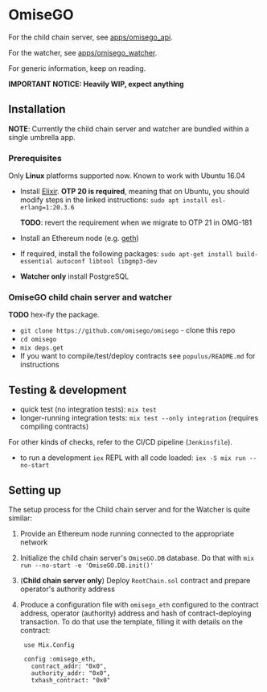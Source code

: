 # OmiseGO

For the child chain server, see [apps/omisego_api](apps/omisego_api).

For the watcher, see [apps/omisego_watcher](apps/omisego_watcher).

For generic information, keep on reading.

**IMPORTANT NOTICE: Heavily WIP, expect anything**

## Installation

**NOTE**: Currently the child chain server and watcher are bundled within a single umbrella app.

### Prerequisites

Only **Linux** platforms supported now. Known to work with Ubuntu 16.04

  - Install [Elixir](http://elixir-lang.github.io/install.html#unix-and-unix-like).
    **OTP 20 is required**, meaning that on Ubuntu, you should modify steps in the linked instructions:
    `sudo apt install esl-erlang=1:20.3.6`

    **TODO**: revert the requirement when we migrate to OTP 21 in OMG-181
  - Install an Ethereum node (e.g. [geth](https://github.com/ethereum/go-ethereum/wiki/geth))
  - If required, install the following packages:
    `sudo apt-get install build-essential autoconf libtool libgmp3-dev`
  - **Watcher only** install PostgreSQL

### OmiseGO child chain server and watcher

**TODO** hex-ify the package.

  - `git clone https://github.com/omisego/omisego` - clone this repo
  - `cd omisego`
  - `mix deps.get`
  - If you want to compile/test/deploy contracts see `populus/README.md` for instructions

## Testing & development

  - quick test (no integration tests): `mix test`
  - longer-running integration tests: `mix test --only integration` (requires compiling contracts)

For other kinds of checks, refer to the CI/CD pipeline (`Jenkinsfile`).

  - to run a development `iex` REPL with all code loaded: `iex -S mix run --no-start`

## Setting up

The setup process for the Child chain server and for the Watcher is quite similar:

1. Provide an Ethereum node running connected to the appropriate network
1. Initialize the child chain server's `OmiseGO.DB` database.
Do that with `mix run --no-start -e 'OmiseGO.DB.init()'`
1. (**Child chain server only**) Deploy `RootChain.sol` contract and prepare operator's authority address
1. Produce a configuration file with `omisego_eth` configured to the contract address, operator (authority) address and hash of contract-deploying transaction.
To do that use the template, filling it with details on the contract:

        use Mix.Config

        config :omisego_eth,
          contract_addr: "0x0",
          authority_addr: "0x0",
          txhash_contract: "0x0"

